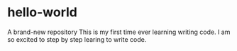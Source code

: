 # hello-world
A brand-new repository
This is my first time ever learning writing code. 
I am so excited to step by step learing to write code.

